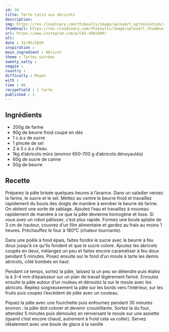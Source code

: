 ```yaml
---
id: 34
title: Tarte tatin aux abricots
description: 
img: https://res.cloudinary.com/thibaults/image/upload/t_optimisation/v1600460949/Recipes/20200531_tarte_abricots.jpg
thumbnail: https://res.cloudinary.com/thibaults/image/upload/t_thumbnail_josie/v1600460949/Recipes/20200531_tarte_abricots.jpg
url: https://www.instagram.com/p/CA2-nD8i0bR/
alt: 
date : 31/05/2020
inspiration :
main_ingredient : Abricot
theme : Tartes sucrées
sweety_salty : 
veggie : 
country :
difficulty : Moyen
with : 
time : 60
recipeYield : 1 tarte
published : 1
---
```


## Ingrédients
 -  200g de farine
 -  90g de beurre froid coupé en dés
 -  1 c.à.s de sucre 
 -  1 pincée de sel
 -  2 à 3 c.à.s d’eau
 -  1kg d’abricots mûrs (environ 650-700 g d’abricots dénoyautés)
 -  60g de sucre de canne
 -  50g de beurre

## Recette
Préparez la pâte brisée quelques heures à l’avance.
Dans un saladier versez la farine, le sucre et le sel. Mettez au centre le beurre froid et travaillez rapidement du bouts des doigts de manière à enrober le beurre de farine. On obtient une sorte de sablage.
Ajoutez l’eau et travaillez à nouveau rapidement de manière à ce que la pâte devienne homogène et lisse. Si vous avez un robot pâtissier, c’est plus rapide.
Formez une boule aplatie de 3 cm de hauteur, couvrez d’un film alimentaire et gardez au frais au moins 1 heures. Préchauffez le four à 180°C (chaleur tournante).

Dans une poêle à fond épais, faites fondre le sucre avec le beurre à feu doux jusqu’à ce qu’ils fondent et que le sucre colore. Ajoutez les abricots coupés en deux, mélangez un peu et faites encore caraméliser à feu doux pendant 5 minutes. Posez ensuite sur le fond d’un moule à tarte les demis abricots, côté bombés en haut.

Pendant ce temps, sortez la pâte, laissez la un peu se détendre puis étalez la à 3-4 mm d’épaisseur sur un plan de travail légèrement fariné. Enroulez ensuite la pâte autour d’un rouleau et déroulez la sur le moule avec les abricots. Repliez soigneusement la pâte sur les bords vers l’intérieur, sur les fruits puis coupez l’excédent de pâte avec un couteau.

Piquez la pâte avec une fourchette puis enfournez pendant 30 minutes environ : la pâte doit colorer et devenir croustillante.
Sortez la du four, attendez 5 minutes puis démoulez en renversant le moule sur une assiette (quand c’est encore chaud, autrement à froid cela va coller). Servez idéalement avec une boule de glace à la vanille